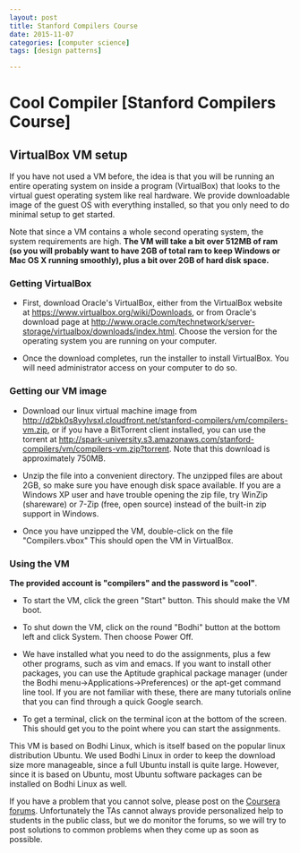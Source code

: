 ```yaml
---
layout: post
title: Stanford Compilers Course
date: 2015-11-07
categories: [computer science]
tags: [design patterns]

---
```



# Cool Compiler [Stanford Compilers Course]
## VirtualBox VM setup    

<a data-coursera-admin-helpwidget-link="" rel="help" href="https://class.coursera.org/mooc/help/pages/setup" title="Course Page Setup" style="display:none;">Learn more.</a>
</h2>


If you have not used a VM before, the idea is that you will be running an entire operating system on inside a program (VirtualBox) that looks to the virtual guest operating system like real hardware. We provide downloadable image of the guest OS with
    everything installed, so that you only need to do minimal setup to get started.

Note that since a VM contains a whole second operating system, the system requirements are high. **The VM will take a bit over 512MB of ram (so you will probably want to have 2GB of total ram to keep Windows or Mac OS X running smoothly), plus a bit over 2GB of hard disk space.** 


### Getting VirtualBox



* First, download Oracle's VirtualBox, either from the VirtualBox website at <a href="https://www.virtualbox.org/wiki/Downloads">https://www.virtualbox.org/wiki/Downloads</a>, or from Oracle's download page at <a href="http://www.oracle.com/technetwork/server-storage/virtualbox/downloads/index.html">http://www.oracle.com/technetwork/server-storage/virtualbox/downloads/index.html</a>.       Choose the version for the operating system you are running on your computer.

* Once the download completes, run the installer to install VirtualBox. You will need administrator access on your computer to do so.


### Getting our VM image



* Download our linux virtual machine image from <a href="http://d2bk0s8yylvsxl.cloudfront.net/stanford-compilers/vm/compilers-vm.zip">http://d2bk0s8yylvsxl.cloudfront.net/stanford-compilers/vm/compilers-vm.zip</a>, or if you have a BitTorrent client
        installed, you can use the torrent at <a href="http://spark-university.s3.amazonaws.com/stanford-compilers/vm/compilers-vm.zip?torrent">http://spark-university.s3.amazonaws.com/stanford-compilers/vm/compilers-vm.zip?torrent</a>. Note that this
        download is approximately 750MB.

* Unzip the file into a convenient directory. The unzipped files are about 2GB, so make sure you have enough disk space available. If you are a Windows XP user and have trouble opening the zip file, try WinZip (shareware) or 7-Zip (free, open source)
        instead of the built-in zip support in Windows.

* Once you have unzipped the VM, double-click on the file "Compilers.vbox" This should open the VM in VirtualBox.

### Using the VM

**The provided account is "compilers" and the password is "cool"**.

* To start the VM, click the green "Start" button. This should make the VM boot.

* To shut down the VM, click on the round "Bodhi" button at the bottom left and click System. Then choose Power Off.

* We have installed what you need to do the assignments, plus a few other programs, such as vim and emacs. If you want to install other packages, you can use the Aptitude graphical package manager (under the Bodhi menu-&gt;Applications-&gt;Preferences)
        or the apt-get command line tool. If you are not familiar with these, there are many tutorials online that you can find through a quick Google search.

* To get a terminal, click on the terminal icon at the bottom of the screen. This should get you to the point where you can start the assignments.

This VM is based on Bodhi Linux, which is itself based on the popular linux distribution Ubuntu. We used Bodhi Linux in order to keep the download size more manageable, since a full Ubuntu install is quite large. However, since it is based on Ubuntu,
    most Ubuntu software packages can be installed on Bodhi Linux as well.

If you have a problem that you cannot solve, please post on the <a href="https://class.coursera.org/compilers-004/forum/list?forum_id=9">Coursera forums</a>. Unfortunately the TAs cannot always provide personalized help to students in the public class, but we do monitor the forums, so we will
    try to post solutions to common problems when they come up as soon as possible.